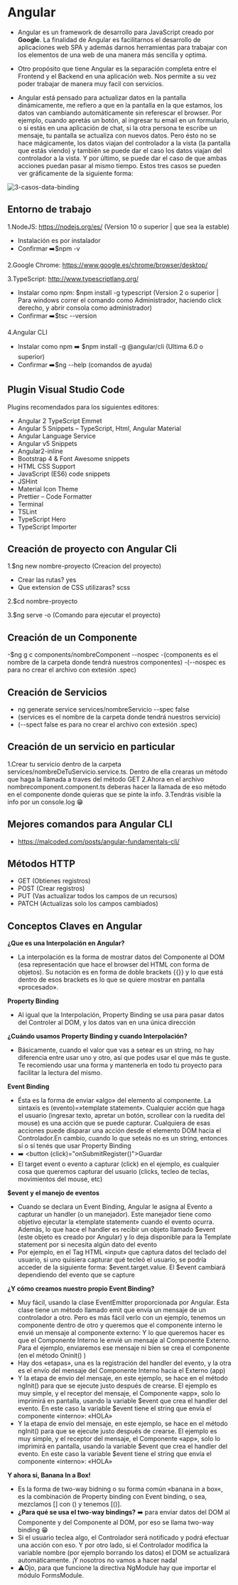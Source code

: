 # Angular

- Angular es un framework de desarrollo para JavaScript creado por **Google**. La finalidad de Angular es facilitarnos el desarrollo de aplicaciones web SPA y además darnos herramientas para trabajar con los elementos de una web de una manera más sencilla y optima.

- Otro propósito que tiene Angular es la separación completa entre el Frontend y el Backend en una aplicación web. Nos permite a su vez poder trabajar de manera muy facil con servicios.

- Angular está pensado para actualizar datos en la pantalla dinámicamente, me refiero a que en la pantalla en la que estamos, los datos van cambiando automáticamente sin referescar el browser. Por ejemplo, cuando apretás un botón, al ingresar tu email en un formulario, o si estás en una aplicación de chat, si la otra persona te escribe un mensaje, tu pantalla se actualiza con nuevos datos. Pero ésto no se hace mágicamente, los datos viajan del controlador a la vista (la pantalla que estás viendo) y también se puede dar el caso los datos viajan del controlador a la vista. Y por último, se puede dar el caso de que ambas acciones puedan pasar al mismo tiempo. Estos tres casos se pueden ver gráficamente de la siguiente forma:

![3-casos-data-binding](https://gustavodohara.com/blogangular/wp-content/uploads/2018/03/3-casos-data-binding.png)

## Entorno de trabajo

1.NodeJS: https://nodejs.org/es/ (Version 10 o superior | que sea la estable)

- Instalación es por instalador
- Confirmar ➡️$npm -v

2.Google Chrome: https://www.google.es/chrome/browser/desktop/

3.TypeScript: http://www.typescriptlang.org/

- Instalar como npm: $npm install -g typescript (Version 2 o superior | Para windows correr el comando como Administrador, haciendo click derecho, y abrir consola como administrador)
- Confirmar ➡️$tsc --version

4.Angular CLI

- Instalar como npm ➡️ $npm install -g @angular/cli (Ultima 6.0 o superior)
- Confirmar ➡️$ng --help (comandos de ayuda)

## Plugin Visual Studio Code

Plugins recomendados para los siguientes editores:

- Angular 2 TypeScript Emmet
- Angular 5 Snippets – TypeScript, Html, Angular Material
- Angular Language Service
- Angular v5 Snippets
- Angular2-inline
- Bootstrap 4 & Font Awesome snippets
- HTML CSS Support
- JavaScript (ES6) code snippets
- JSHint
- Material Icon Theme
- Prettier – Code Formatter
- Terminal
- TSLint
- TypeScript Hero
- TypeScript Importer

## Creación de proyecto con Angular Cli

1.$ng new nombre-proyecto (Creacion del proyecto)

- Crear las rutas? yes
- Que extension de CSS utilizaras? scss

2.$cd nombre-proyecto

3.$ng serve -o (Comando para ejecutar el proyecto)

## Creación de un **Componente**

-$ng g c components/nombreComponent --nospec
-(components es el nombre de la carpeta donde tendrá nuestros componentes)
-(--nospec es para no crear el archivo con extesión .spec)

## Creación de **Servicios**

- ng generate service services/nombreServicio --spec false
- (services es el nombre de la carpeta donde tendrá nuestros servicio)
- (--spect false es para no crear el archivo con extesión .spec)

## Creación de un servicio en particular

1.Crear tu servicio dentro de la carpeta services/nombreDeTuServicio.service.ts. Dentro de ella crearas un método que haga la llamada a traves del método GET
2.Ahora en el archivo nombrecomponent.component.ts deberas hacer la llamada de eso método en el componente donde quieras que se pinte la info.
3.Tendrás visible la info por un console.log 😁

## Mejores comandos para Angular CLI

- https://malcoded.com/posts/angular-fundamentals-cli/

## Métodos HTTP

- GET (Obtienes registros)
- POST (Crear registros)
- PUT (Vas actualizar todos los campos de un recursos)
- PATCH (Actualizas solo los campos cambiados)

## Conceptos Claves en Angular

**¿Que es una Interpolación en Angular?**

- La interpolación es la forma de mostrar datos del Componente al DOM (esa representación que hace el browser del HTML con forma de objetos). Su notación es en forma de doble brackets {{}} y lo que está dentro de esos brackets es lo que se quiere mostrar en pantalla «procesado».

**Property Binding**

- Al igual que la Interpolación, Property Binding se usa para pasar datos del Controler al DOM, y los datos van en una única dirección

**¿Cuándo usamos Property Binding y cuando Interpolación?**

- Básicamente, cuando el valor que vas a setear es un string, no hay diferencia entre usar uno y otro, así que podes usar el que más te guste. Te recomiendo usar una forma y mantenerla en todo tu proyecto para facilitar la lectura del mismo.

**Event Binding**

- Ésta es la forma de enviar «algo» del elemento al componente. La sintaxis es (evento)=»template statement». Cualquier acción que haga el usuario (ingresar texto, apretar un botón, scrollear con la ruedita del mouse) es una acción que se puede capturar. Cualquiera de esas acciones puede disparar una acción desde el elemento DOM hacia el Controlador.En cambio, cuando lo que seteás no es un string, entonces sí o sí tenés que usar Property Binding
- ➡️ <button (click)="onSubmitRegister()">Guardar</button>
- El target event o evento a capturar (click) en el ejemplo, es cualquier cosa que queremos capturar del usuario (clicks, tecleo de teclas, movimientos del mouse, etc)

**$event y el manejo de eventos**

- Cuando se declara un Event Binding, Angular le asigna al Evento a capturar un handler (o un manejador). Este manejador tiene como objetivo ejecutar la «template statement» cuando el evento ocurra. Además, lo que hace el handler es recibir un objeto llamado $event (este objeto es creado por Angular) y lo deja disponible para la Template statement por si necesita algún dato del evento
- Por ejemplo, en el Tag HTML «input» que captura datos del teclado del usuario, si uno quisiera capturar qué tecleó el usuario, se podría acceder de la siguiente forma: $event.target.value. El $event cambiará dependiendo del evento que se capture

**¿Y cómo creamos nuestro propio Event Binding?**

- Muy fácil, usando la clase EventEmitter proporcionada por Angular. Esta clase tiene un método llamado emit que envía un mensaje de un controlador a otro. Pero es más fácil verlo con un ejemplo, tenemos un componente dentro de otro y queremos que el componente interno le envié un mensaje al componente externo: Y lo que queremos hacer es que el Componente Interno le envié un mensaje al Componente Externo. Para el ejemplo, enviaremos ese mensaje ni bien se crea el componente (en el método Oninit() )
- Hay dos «etapas», una es la registración del handler del evento, y la otra es el envío del mensaje del Componente Interno hacia el Externo (app)
- Y la etapa de envío del mensaje, en este ejemplo, se hace en el método ngInit() para que se ejecute justo después de crearse. El ejemplo es muy simple, y el receptor del mensaje, el Componente «app», solo lo imprimirá en pantalla, usando la variable $event que crea el handler del evento. En este caso la variable $event tiene el string que envía el componente «interno»: «HOLA»
- Y la etapa de envío del mensaje, en este ejemplo, se hace en el método ngInit() para que se ejecute justo después de crearse. El ejemplo es muy simple, y el receptor del mensaje, el Componente «app», solo lo imprimirá en pantalla, usando la variable $event que crea el handler del evento. En este caso la variable $event tiene el string que envía el componente «interno»: «HOLA»

**Y ahora si, Banana In a Box!**

- Es la forma de two-way bidning o su forma común «banana in a box«, es la combinación de Property binding con Event binding, o sea, mezclamos [] con () y tenemos [()].
- **¿Para qué se usa el two-way bindings?** ➡️ para enviar datos del DOM al Componente y del Componente al DOM, por eso se llama two-way binding 😁
- Si el usuario teclea algo, el Controlador será notificado y podrá efectuar una acción con eso. Y por otro lado, si el Controlador modifica la variable nombre (por ejemplo borrando los datos) el DOM se actualizará automáticamente. ¡Y nosotros no vamos a hacer nada!
- ⚠️Ojo, para que funcione la directiva NgModule hay que importar el módulo FormsModule.
